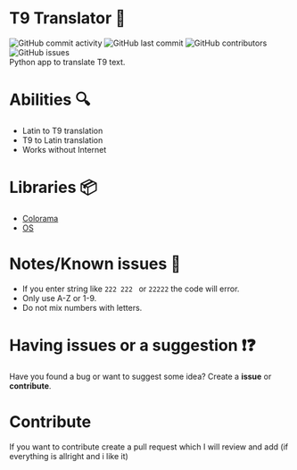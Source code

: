 # T9 Translator 🤖
![GitHub commit activity](https://img.shields.io/github/commit-activity/m/matejmajny/t9-translator?style=for-the-badge)
![GitHub last commit](https://img.shields.io/github/last-commit/matejmajny/t9-translator?color=orange&style=for-the-badge)
![GitHub contributors](https://img.shields.io/github/contributors/matejmajny/t9-translator?style=for-the-badge)
![GitHub issues](https://img.shields.io/github/issues/matejmajny/t9-translator?style=for-the-badge)    
Python app to translate T9 text.
# Abilities 🔍
- Latin to T9 translation
- T9 to Latin translation
- Works without Internet

# Libraries 📦
- [Colorama](https://pypi.org/project/colorama/)
- [OS](https://docs.python.org/3/library/os.html)

# Notes/Known issues 📝
- If you enter string like `222 222 ` or  `22222` the code will error.
- Only use A-Z or 1-9.
- Do not mix numbers with letters.

# Having issues or a suggestion ❗❓
Have you found a bug or want to suggest some idea? Create a **issue** or **contribute**.

# Contribute
If you want to contribute create a pull request which I will review and add (if everything is allright and i like it)
